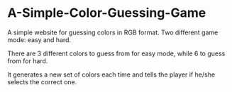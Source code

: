 # A-Simple-Color-Guessing-Game
A simple website for guessing colors in RGB format.
Two different game mode: easy and hard.

There are 3 different colors to guess from for easy mode, while 6 to guess from for hard.

It generates a new set of colors each time and tells the player if he/she selects the correct one.

